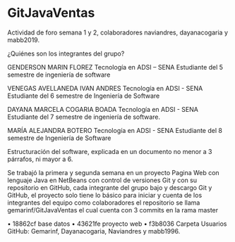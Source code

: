 # GitJavaVentas
Actividad de foro semana 1 y 2, colaboradores naviandres, dayanacogaria y mabb2019.

¿Quiénes son los integrantes del grupo?

GENDERSON MARIN FLOREZ 
Tecnología en ADSI – SENA
Estudiante del 5 semestre de ingeniería de software

VENEGAS AVELLANEDA IVAN ANDRES
Tecnología en ADSI - SENA
Estudiante del 6 semestre de Ingeniería de Software

DAYANA MARCELA COGARIA BOADA 
Tecnología en ADSI - SENA
Estudiante del 7 semestre de ingeniería de software.

MARÍA ALEJANDRA BOTERO 
Tecnología en ADSI - SENA
Estudiante del 8 semestre de Ingeniería de Software


Estructuración del software, explicada en un documento no menor a 3 párrafos, ni mayor a 6.

Se trabajó la primera y segunda semana en un proyecto Pagina Web con lenguaje Java en NetBeans con control de versiones Git 
y con su repositorio en GitHub, cada integrante del grupo bajo y descargo Git y GitHub, el proyecto solo tiene lo básico
para iniciar y cuenta de los integrantes del equipo como colaboradores el repositorio se llama gemarinf/GitJavaVentas el
cual cuenta con 3 commits en la rama master 

•	 18862cf base datos
•	 43621fe proyecto web
•	 f3b8036 Carpeta
Usuarios GitHub: Gemarinf, Dayanacogaria, Naviandres y mabb1996.
 
